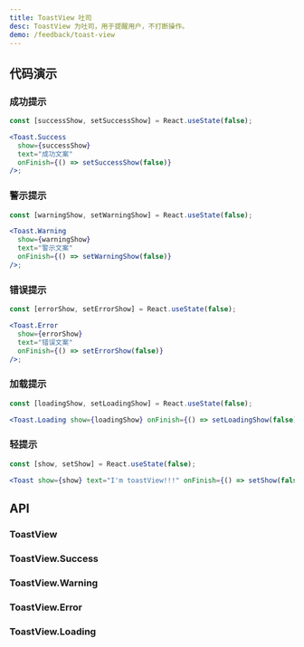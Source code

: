 ```yaml
---
title: ToastView 吐司
desc: ToastView 为吐司，用于提醒用户，不打断操作。
demo: /feedback/toast-view
---
```


## 代码演示

### 成功提示

```jsx
const [successShow, setSuccessShow] = React.useState(false);

<Toast.Success
  show={successShow}
  text="成功文案"
  onFinish={() => setSuccessShow(false)}
/>;
```

### 警示提示

```jsx
const [warningShow, setWarningShow] = React.useState(false);

<Toast.Warning
  show={warningShow}
  text="警示文案"
  onFinish={() => setWarningShow(false)}
/>;
```

### 错误提示

```jsx
const [errorShow, setErrorShow] = React.useState(false);

<Toast.Error
  show={errorShow}
  text="错误文案"
  onFinish={() => setErrorShow(false)}
/>;
```

### 加载提示

```jsx
const [loadingShow, setLoadingShow] = React.useState(false);

<Toast.Loading show={loadingShow} onFinish={() => setLoadingShow(false)} />;
```

### 轻提示

```jsx
const [show, setShow] = React.useState(false);

<Toast show={show} text="I'm toastView!!!" onFinish={() => setShow(false)} />;
```

## API

### ToastView

<API name="ToastProps"></API>

### ToastView.Success

<API name="ToastSuccessProps"></API>

### ToastView.Warning

<API name="ToastWarningProps"></API>

### ToastView.Error

<API name="ToastErrorProps"></API>

### ToastView.Loading

<API name="ToastLoadingProps"></API>

